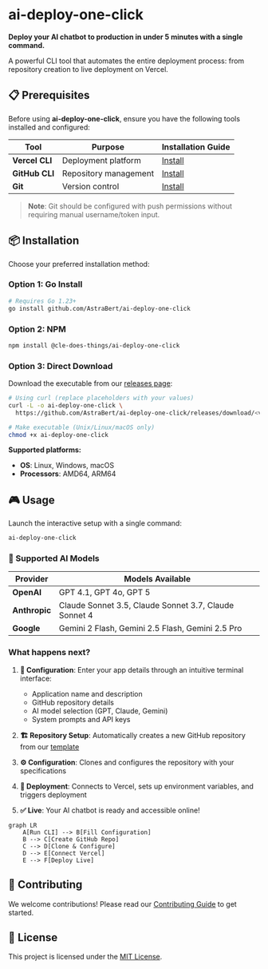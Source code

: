 # ai-deploy-one-click

**Deploy your AI chatbot to production in under 5 minutes with a single command.**

A powerful CLI tool that automates the entire deployment process: from repository creation to live deployment on Vercel.

## 📋 Prerequisites

Before using **ai-deploy-one-click**, ensure you have the following tools installed and configured:

| Tool           | Purpose               | Installation Guide                     |
| -------------- | --------------------- | -------------------------------------- |
| **Vercel CLI** | Deployment platform   | [Install](https://vercel.com/docs/cli) |
| **GitHub CLI** | Repository management | [Install](https://cli.github.com)      |
| **Git**        | Version control       | [Install](https://git-scm.com)         |

> **Note**: Git should be configured with push permissions without requiring manual username/token input.

## 📦 Installation

Choose your preferred installation method:

### Option 1: Go Install

```bash
# Requires Go 1.23+
go install github.com/AstraBert/ai-deploy-one-click
```

### Option 2: NPM

```bash
npm install @cle-does-things/ai-deploy-one-click
```

### Option 3: Direct Download

Download the executable from our [releases page](https://github.com/AstraBert/ai-deploy-one-click/releases):

```bash
# Using curl (replace placeholders with your values)
curl -L -o ai-deploy-one-click \
  https://github.com/AstraBert/ai-deploy-one-click/releases/download/<version>/ai-deploy-one-click_<version>_<OS>_<processor>.tar.gz

# Make executable (Unix/Linux/macOS only)
chmod +x ai-deploy-one-click
```

**Supported platforms:**

- **OS**: Linux, Windows, macOS
- **Processors**: AMD64, ARM64

## 🎮 Usage

Launch the interactive setup with a single command:

```bash
ai-deploy-one-click
```

### 🤖 Supported AI Models

| Provider      | Models Available                                      |
| ------------- | ----------------------------------------------------- |
| **OpenAI**    | GPT 4.1, GPT 4o, GPT 5                                |
| **Anthropic** | Claude Sonnet 3.5, Claude Sonnet 3.7, Claude Sonnet 4 |
| **Google**    | Gemini 2 Flash, Gemini 2.5 Flash, Gemini 2.5 Pro      |

### What happens next?

1. **📝 Configuration**: Enter your app details through an intuitive terminal interface:

   - Application name and description
   - GitHub repository details
   - AI model selection (GPT, Claude, Gemini)
   - System prompts and API keys

2. **🏗️ Repository Setup**: Automatically creates a new GitHub repository from our [template](https://github.com/AstraBert/ai-deploy-one-click-ui)

3. **⚙️ Configuration**: Clones and configures the repository with your specifications

4. **🚀 Deployment**: Connects to Vercel, sets up environment variables, and triggers deployment

5. **✅ Live**: Your AI chatbot is ready and accessible online!

```mermaid
graph LR
    A[Run CLI] --> B[Fill Configuration]
    B --> C[Create GitHub Repo]
    C --> D[Clone & Configure]
    D --> E[Connect Vercel]
    E --> F[Deploy Live]
```

## 🤝 Contributing

We welcome contributions! Please read our [Contributing Guide](./CONTRIBUTING.md) to get started.

## 📄 License

This project is licensed under the [MIT License](./LICENSE).


